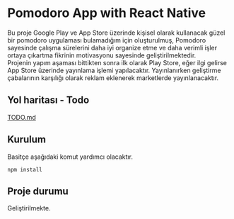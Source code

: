 # Pomodoro App with React Native
Bu proje Google Play ve App Store üzerinde kişisel olarak kullanacak güzel bir pomodoro uygulaması bulamadığım için oluşturulmuş, Pomodoro sayesinde çalışma sürelerini daha iyi organize etme ve daha verimli işler ortaya çıkartma fikrinin motivasyonu sayesinde geliştirilmektedir. 
<br/>
Projenin yapım aşaması bittikten sonra ilk olarak Play Store, eğer ilgi gelirse App Store üzerinde yayınlama işlemi yapılacaktır. Yayınlanırken geliştirme çabalarının karşılığı olarak reklam eklenerek marketlerde yayınlanacaktır.

## Yol haritası - Todo
[TODO.md](./TODO.md)

## Kurulum
Basitçe aşağıdaki komut yardımcı olacaktır.
```
npm install
```

## Proje durumu
Geliştirilmekte.
